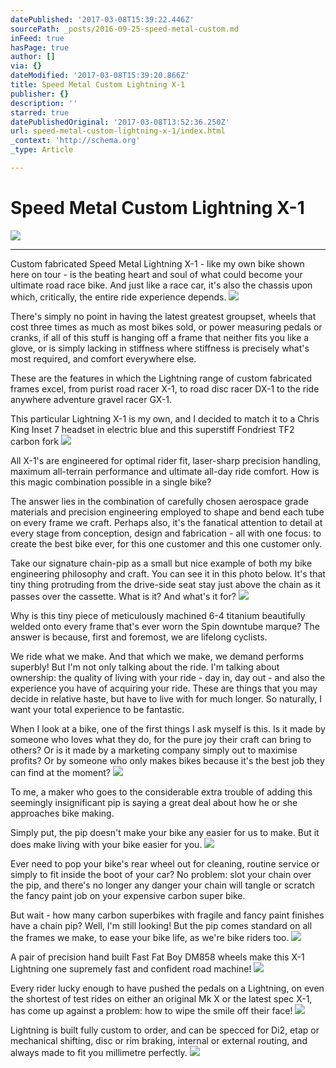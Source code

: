 ```yaml
---
datePublished: '2017-03-08T15:39:22.446Z'
sourcePath: _posts/2016-09-25-speed-metal-custom.md
inFeed: true
hasPage: true
author: []
via: {}
dateModified: '2017-03-08T15:39:20.866Z'
title: Speed Metal Custom Lightning X-1
publisher: {}
description: ''
starred: true
datePublishedOriginal: '2017-03-08T13:52:36.250Z'
url: speed-metal-custom-lightning-x-1/index.html
_context: 'http://schema.org'
_type: Article

---
```

# Speed Metal Custom Lightning X-1
![](https://the-grid-user-content.s3-us-west-2.amazonaws.com/c1bb6520-495a-4b7a-a92e-8be6d5764e4c.jpg)

---

Custom fabricated Speed Metal Lightning X-1 - like my own bike shown here on tour - is the beating heart and soul of what could become your ultimate road race bike. And just like a race car, it's also the chassis upon which, critically, the entire ride experience depends.
![](https://the-grid-user-content.s3-us-west-2.amazonaws.com/ae2ad448-8bcf-4863-9eb8-6d858016c84d.jpg)

There's simply no point in having the latest greatest groupset, wheels that cost three times as much as most bikes sold, or power measuring pedals or cranks, if all of this stuff is hanging off a frame that neither fits you like a glove, or is simply lacking in stiffness where stiffness is precisely what's most required, and comfort everywhere else. 

These are the features in which the Lightning range of custom fabricated frames excel, from purist road racer X-1, to road disc racer DX-1 to the ride anywhere adventure gravel racer GX-1\.

This particular Lightning X-1 is my own, and I decided to match it to a Chris King Inset 7 headset in electric blue and this superstiff Fondriest TF2 carbon fork
![](https://the-grid-user-content.s3-us-west-2.amazonaws.com/ea8857a2-dec0-4980-a0be-b28008ea08d9.jpg)

All X-1's are engineered for optimal rider fit, laser-sharp precision handling, maximum all-terrain performance and ultimate all-day ride comfort. How is this magic combination possible in a single bike?

The answer lies in the combination of carefully chosen aerospace grade materials and precision engineering employed to shape and bend each tube on every frame we craft. Perhaps also, it's the fanatical attention to detail at every stage from conception, design and fabrication - all with one focus: to create the best bike ever, for this one customer and this one customer only. 

Take our signature chain-pip as a small but nice example of both my bike engineering philosophy and craft. You can see it in this photo below. It's that tiny thing protruding from the drive-side seat stay just above the chain as it passes over the cassette. What is it? And what's it for?
![](https://the-grid-user-content.s3-us-west-2.amazonaws.com/a5f744f2-4f26-4a27-b056-b51205a0c024.jpg)

Why is this tiny piece of meticulously machined 6-4 titanium beautifully welded onto every frame that's ever worn the Spin downtube marque? The answer is because, first and foremost, we are lifelong cyclists.

We ride what we make. And that which we make, we demand performs superbly! But I'm not only talking about the ride. I'm talking about ownership: the quality of living with your ride - day in, day out - and also the experience you have of acquiring your ride. These are things that you may decide in relative haste, but have to live with for much longer. So naturally, I want your total experience to be fantastic. 

When I look at a bike, one of the first things I ask myself is this. Is it made by someone who loves what they do, for the pure joy their craft can bring to others? Or is it made by a marketing company simply out to maximise profits? Or by someone who only makes bikes because it's the best job they can find at the moment?
![](https://the-grid-user-content.s3-us-west-2.amazonaws.com/dfd36e8f-516c-415c-b3e9-442381dd6c0e.jpg)

To me, a maker who goes to the considerable extra trouble of adding this seemingly insignificant pip is saying a great deal about how he or she approaches bike making.

Simply put, the pip doesn't make your bike any easier for us to make. But it does make living with your bike easier for you.
![](https://the-grid-user-content.s3-us-west-2.amazonaws.com/d82923e5-c4f8-4ed5-b114-8e6e93f00312.jpg)

Ever need to pop your bike's rear wheel out for cleaning, routine service or simply to fit inside the boot of your car? No problem: slot your chain over the pip, and there's no longer any danger your chain will tangle or scratch the fancy paint job on your expensive carbon super bike.

But wait - how many carbon superbikes with fragile and fancy paint finishes have a chain pip? Well, I'm still looking! But the pip comes standard on all the frames we make, to ease your bike life, as we're bike riders too.
![](https://the-grid-user-content.s3-us-west-2.amazonaws.com/d3d2cdb0-1592-4db7-8511-026dcdea2cb9.jpg)

A pair of precision hand built Fast Fat Boy DM858 wheels make this X-1 Lightning one supremely fast and confident road machine!
![](https://the-grid-user-content.s3-us-west-2.amazonaws.com/8c2a9d71-27cc-46d9-9d7d-b1f9a45fee60.jpg)

Every rider lucky enough to have pushed the pedals on a Lightning, on even the shortest of test rides on either an original Mk X or the latest spec X-1, has come up against a problem: how to wipe the smile off their face!
![](https://the-grid-user-content.s3-us-west-2.amazonaws.com/7df44e59-144a-4ada-b25e-ffe1d7312521.jpg)

Lightning is built fully custom to order, and can be specced for Di2, etap or mechanical shifting, disc or rim braking, internal or external routing, and always made to fit you millimetre perfectly.
![](https://the-grid-user-content.s3-us-west-2.amazonaws.com/cdb20c9e-156b-4fa0-93de-b9dd18306a1d.jpg)